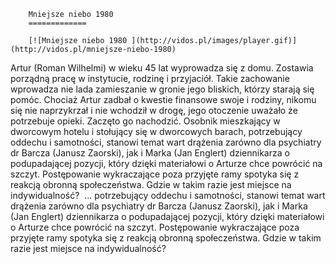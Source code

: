 
        Mniejsze niebo 1980 
        =============
        
        [![Mniejsze niebo 1980 ](http://vidos.pl/images/player.gif)](http://vidos.pl/mniejsze-niebo-1980)
        
        
 Artur (Roman Wilhelmi) w wieku 45 lat wyprowadza się z domu. Zostawia porządną pracę w instytucie, rodzinę i przyjaciół. Takie zachowanie wprowadza nie lada zamieszanie w gronie jego bliskich, którzy starają się pomóc. Chociaż Artur zadbał o kwestie finansowe swoje i rodziny, nikomu się nie naprzykrzał i nie wchodził w drogę, jego otoczenie uważało że potrzebuje opieki. Zaczęto go nachodzić. Osobnik mieszkający w dworcowym hotelu i stołujący się w dworcowych barach, potrzebujący oddechu i samotności, stanowi temat wart drążenia zarówno dla psychiatry dr Barcza (Janusz Zaorski), jak i Marka (Jan Englert) dziennikarza o podupadającej pozycji, który dzięki materiałowi o Arturze chce powrócić na szczyt. Postępowanie wykraczające poza przyjęte ramy spotyka się z reakcją obronną społeczeństwa. Gdzie w takim razie jest miejsce na indywidualność?   ... potrzebujący oddechu i samotności, stanowi temat wart drążenia zarówno dla psychiatry dr Barcza (Janusz Zaorski), jak i Marka (Jan Englert) dziennikarza o podupadającej pozycji, który dzięki materiałowi o Arturze chce powrócić na szczyt. Postępowanie wykraczające poza przyjęte ramy spotyka się z reakcją obronną społeczeństwa. Gdzie w takim razie jest miejsce na indywidualność? 
    